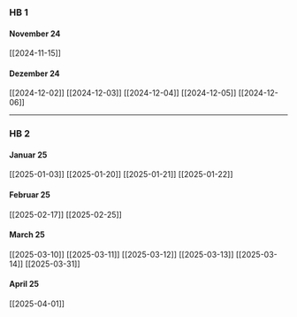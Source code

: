 
### HB 1
#### November 24
[[2024-11-15]]

#### Dezember 24
[[2024-12-02]]
[[2024-12-03]]
[[2024-12-04]]
[[2024-12-05]]
[[2024-12-06]]

---
### HB 2
#### Januar 25
[[2025-01-03]]
[[2025-01-20]]
[[2025-01-21]]
[[2025-01-22]]

#### Februar 25
[[2025-02-17]]
[[2025-02-25]]

#### March 25
[[2025-03-10]]
[[2025-03-11]]
[[2025-03-12]]
[[2025-03-13]]
[[2025-03-14]]
[[2025-03-31]]

#### April 25
[[2025-04-01]]